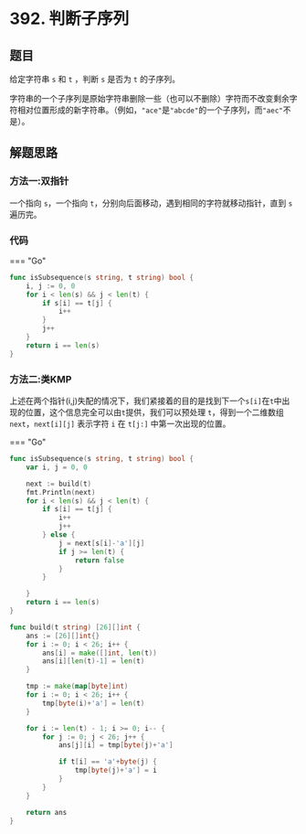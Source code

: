 # 392. 判断子序列

## 题目

给定字符串 `s` 和 `t` ，判断 `s` 是否为 `t` 的子序列。

字符串的一个子序列是原始字符串删除一些（也可以不删除）字符而不改变剩余字符相对位置形成的新字符串。（例如，`"ace"`是`"abcde"`的一个子序列，而`"aec"`不是）。

## 解题思路
### 方法一:双指针

一个指向 `s`，一个指向 `t`，分别向后面移动，遇到相同的字符就移动指针，直到 `s` 遍历完。

### 代码

=== "Go"
```go
func isSubsequence(s string, t string) bool {
    i, j := 0, 0
    for i < len(s) && j < len(t) {
        if s[i] == t[j] {
            i++
        }
        j++
    }
    return i == len(s)
}
```

### 方法二:类KMP

上述在两个指针(i,j)失配的情况下，我们紧接着的目的是找到下一个`s[i]`在`t`中出现的位置，这个信息完全可以由`t`提供，我们可以预处理 `t`，得到一个二维数组 `next`，`next[i][j]` 表示字符 `i` 在 `t[j:]` 中第一次出现的位置。

=== "Go"
```go
func isSubsequence(s string, t string) bool {
	var i, j = 0, 0

	next := build(t)
	fmt.Println(next)
	for i < len(s) && j < len(t) {
		if s[i] == t[j] {
			i++
			j++
		} else {
			j = next[s[i]-'a'][j]
			if j >= len(t) {
				return false
			}
		}

	}
	return i == len(s)
}

func build(t string) [26][]int {
	ans := [26][]int{}
	for i := 0; i < 26; i++ {
		ans[i] = make([]int, len(t))
		ans[i][len(t)-1] = len(t)
	}

	tmp := make(map[byte]int)
	for i := 0; i < 26; i++ {
		tmp[byte(i)+'a'] = len(t)
	}

	for i := len(t) - 1; i >= 0; i-- {
		for j := 0; j < 26; j++ {
			ans[j][i] = tmp[byte(j)+'a']

			if t[i] == 'a'+byte(j) {
				tmp[byte(j)+'a'] = i
			}
		}
	}

	return ans
}
```
